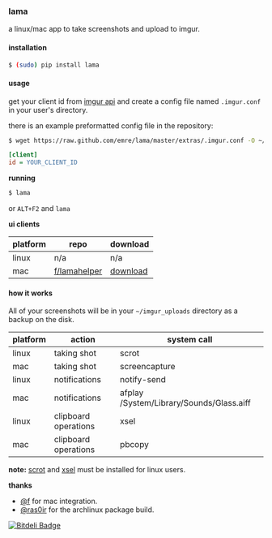 ### lama

a linux/mac app to take screenshots and upload to imgur.


#### installation


```bash
$ (sudo) pip install lama
```

#### usage

get your client id from <a href='http://api.imgur.com/'>imgur api</a> and create a config file named `.imgur.conf` in your user's
directory. 

there is an example preformatted config file in the repository:
```bash
$ wget https://raw.github.com/emre/lama/master/extras/.imgur.conf -O ~/.imgur.conf
```

```ini
[client]
id = YOUR_CLIENT_ID
```

**running**

```bash
$ lama
```

or `ALT+F2` and `lama`


**ui clients**

| platform | repo | download |
| -------- | ---- | -------- |
| linux    | n/a  | n/a      |
| mac      | [f/lamahelper](https://github.com/f/LAMAHelper) | [download](https://github.com/f/lama.app/blob/master/build/Lama.app.zip) |


#### how it works

All of your screenshots will be in your  `~/imgur_uploads` directory as a backup on the disk.


| platform      | action          |     system call   |
| ------------- |---------------| ------------------------------|
| linux         | taking shot   | scrot                                       |
| mac           | taking shot    | screencapture     |
| linux         | notifications  | notify-send                                       |
| mac           | notifications    | afplay /System/Library/Sounds/Glass.aiff     |
| linux         | clipboard operations  | xsel                                       |
| mac           | clipboard operations   | pbcopy     |

**note:** <a href="http://en.wikipedia.org/wiki/Scrot">scrot</a> and <a href="http://www.vergenet.net/~conrad/software/xsel/">xsel</a> must be installed for linux users.

**thanks**
- <a href='http://github.com/f'>@f</a> for mac integration.
- <a href="http://github.com/ras0ir">@ras0ir</a> for the archlinux package build.


[![Bitdeli Badge](https://d2weczhvl823v0.cloudfront.net/emre/lama/trend.png)](https://bitdeli.com/free "Bitdeli Badge")

